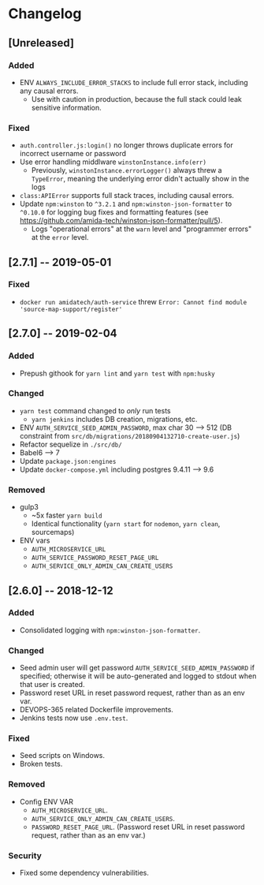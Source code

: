 # Changelog

## [Unreleased]
### Added
- ENV `ALWAYS_INCLUDE_ERROR_STACKS` to include full error stack, including any causal errors.
  * Use with caution in production, because the full stack could leak sensitive information.

### Fixed
- `auth.controller.js:login()` no longer throws duplicate errors for incorrect username or password
- Use error handling middlware `winstonInstance.info(err)`
  * Previously, `winstonInstance.errorLogger()` always threw a `TypeError`, meaning the underlying error didn't actually show in the logs
- `class:APIError` supports full stack traces, including causal errors.
- Update `npm:winston` to `^3.2.1` and `npm:winston-json-formatter` to `^0.10.0` for logging bug fixes and formatting features (see https://github.com/amida-tech/winston-json-formatter/pull/5).
  * Logs "operational errors" at the `warn` level and "programmer errors" at the `error` level.


## [2.7.1] -- 2019-05-01
### Fixed
- `docker run amidatech/auth-service` threw `Error: Cannot find module 'source-map-support/register'`


## [2.7.0] -- 2019-02-04
### Added
- Prepush githook for `yarn lint` and `yarn test` with `npm:husky`

### Changed
- `yarn test` command changed to _only_ run tests
  * `yarn jenkins` includes DB creation, migrations, etc.
- ENV `AUTH_SERVICE_SEED_ADMIN_PASSWORD`, max char 30 --> 512 (DB constraint from `src/db/migrations/20180904132710-create-user.js`)
- Refactor sequelize in `./src/db/`
- Babel6 --> 7
- Update `package.json:engines`
- Update `docker-compose.yml` including postgres 9.4.11 --> 9.6

### Removed
- gulp3
  * ~5x faster `yarn build` 
  * Identical functionality (`yarn start` for `nodemon`, `yarn clean`, sourcemaps)
- ENV vars
  * `AUTH_MICROSERVICE_URL`
  * `AUTH_SERVICE_PASSWORD_RESET_PAGE_URL`
  * `AUTH_SERVICE_ONLY_ADMIN_CAN_CREATE_USERS`


## [2.6.0] -- 2018-12-12
### Added
- Consolidated logging with `npm:winston-json-formatter`.

### Changed
- Seed admin user will get password `AUTH_SERVICE_SEED_ADMIN_PASSWORD` if specified; otherwise it will be auto-generated and logged to stdout when that user is created.
- Password reset URL in reset password request, rather than as an env var.
- DEVOPS-365 related Dockerfile improvements.
- Jenkins tests now use `.env.test`.

### Fixed
- Seed scripts on Windows.
- Broken tests.

### Removed
- Config ENV VAR
  * `AUTH_MICROSERVICE_URL`.
  * `AUTH_SERVICE_ONLY_ADMIN_CAN_CREATE_USERS`.
  * `PASSWORD_RESET_PAGE_URL`. (Password reset URL in reset password request, rather than as an env var.)

### Security
- Fixed some dependency vulnerabilities.
